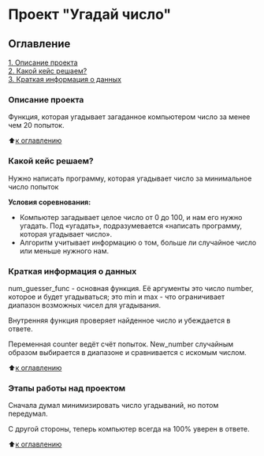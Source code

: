 # Проект "Угадай число"

## Оглавление  
[1. Описание проекта](.README.md#Описание-проекта)  
[2. Какой кейс решаем?](.README.md#Какой-кейс-решаем)  
[3. Краткая информация о данных](.README.md#Краткая-информация-о-данных)   


### Описание проекта    
Функция, которая угадывает загаданное компьютером число за менее чем 20 попыток.

:arrow_up:[к оглавлению](_)


### Какой кейс решаем?    
Нужно написать программу, которая угадывает число за минимальное число попыток

**Условия соревнования:**  
- Компьютер загадывает целое число от 0 до 100, и нам его нужно угадать. Под «угадать», подразумевается «написать программу, которая угадывает число».
- Алгоритм учитывает информацию о том, больше ли случайное число или меньше нужного нам.

### Краткая информация о данных
num_guesser_func - основная функция. Её аргументы это число number, которое и будет угадываться;
это min и max - что ограничивает диапазон возможных чисел для угадывания.

Внутренняя функция проверяет найденное число и убеждается в ответе.

Переменная counter ведёт счёт попыток. New_number случайным образом выбирается в диапазоне
и сравнивается с искомым числом.
  
:arrow_up:[к оглавлению](.README.md#Оглавление)


### Этапы работы над проектом  
Сначала думал минимизировать число угадываний, но потом передумал.

С другой стороны, теперь компьютер всегда на 100% уверен в ответе.

:arrow_up:[к оглавлению](.README.md#Оглавление)
